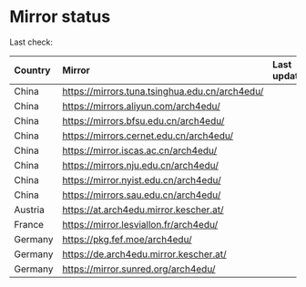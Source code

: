 <script src="./time.js"></script>
# Mirror status
Last check: <script type="text/javascript">localize(1737448031.0647926);</script>

|Country|Mirror|Last update|
|:------|:-----|:----------|
|China|https://mirrors.tuna.tsinghua.edu.cn/arch4edu/|<script type="text/javascript">localize(1737398233);</script>|
|China|https://mirrors.aliyun.com/arch4edu/|<script type="text/javascript">localize(1737398233);</script>|
|China|https://mirrors.bfsu.edu.cn/arch4edu/|<script type="text/javascript">localize(1737398233);</script>|
|China|https://mirrors.cernet.edu.cn/arch4edu/|<script type="text/javascript">localize(1737398233);</script>|
|China|https://mirror.iscas.ac.cn/arch4edu/|<script type="text/javascript">localize(1737398233);</script>|
|China|https://mirrors.nju.edu.cn/arch4edu/|<script type="text/javascript">localize(1737355234);</script>|
|China|https://mirror.nyist.edu.cn/arch4edu/|<script type="text/javascript">localize(1737398233);</script>|
|China|https://mirrors.sau.edu.cn/arch4edu/|<script type="text/javascript">localize(1731653531);</script>|
|Austria|https://at.arch4edu.mirror.kescher.at/|<script type="text/javascript">localize(1737398233);</script>|
|France|https://mirror.lesviallon.fr/arch4edu/|<script type="text/javascript">localize(1737398233);</script>|
|Germany|https://pkg.fef.moe/arch4edu/|<script type="text/javascript">localize(1737398233);</script>|
|Germany|https://de.arch4edu.mirror.kescher.at/|<script type="text/javascript">localize(1737398233);</script>|
|Germany|https://mirror.sunred.org/arch4edu/|<script type="text/javascript">localize(1737398233);</script>|

<script src="./tablefilter/tablefilter.js"></script>
<script src="./table.js"></script>